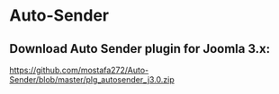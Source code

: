 # Auto-Sender

## Download Auto Sender plugin for Joomla 3.x:               
https://github.com/mostafa272/Auto-Sender/blob/master/plg_autosender_j3.0.zip
